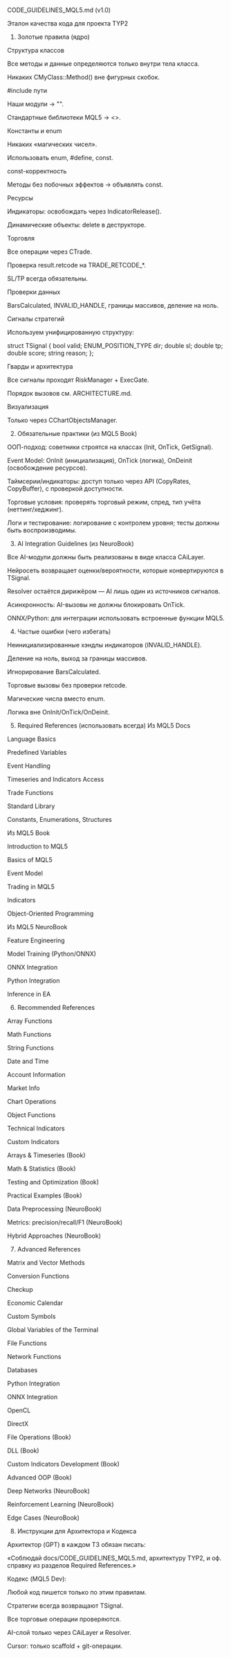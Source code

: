 ﻿CODE_GUIDELINES_MQL5.md (v1.0)

Эталон качества кода для проекта TYP2

1. Золотые правила (ядро)

Структура классов

Все методы и данные определяются только внутри тела класса.

Никаких CMyClass::Method() вне фигурных скобок.

#include пути

Наши модули → "".

Стандартные библиотеки MQL5 → <>.

Константы и enum

Никаких «магических чисел».

Использовать enum, #define, const.

const-корректность

Методы без побочных эффектов → объявлять const.

Ресурсы

Индикаторы: освобождать через IndicatorRelease().

Динамические объекты: delete в деструкторе.

Торговля

Все операции через CTrade.

Проверка result.retcode на TRADE_RETCODE_*.

SL/TP всегда обязательны.

Проверки данных

BarsCalculated, INVALID_HANDLE, границы массивов, деление на ноль.

Сигналы стратегий

Используем унифицированную структуру:

struct TSignal {
  bool valid;
  ENUM_POSITION_TYPE dir;
  double sl;
  double tp;
  double score;
  string reason;
};


Гварды и архитектура

Все сигналы проходят RiskManager + ExecGate.

Порядок вызовов см. ARCHITECTURE.md.

Визуализация

Только через CChartObjectsManager.

2. Обязательные практики (из MQL5 Book)

ООП-подход: советники строятся на классах (Init, OnTick, GetSignal).

Event Model: OnInit (инициализация), OnTick (логика), OnDeinit (освобождение ресурсов).

Таймсерии/индикаторы: доступ только через API (CopyRates, CopyBuffer), с проверкой доступности.

Торговые условия: проверять торговый режим, спред, тип учёта (неттинг/хеджинг).

Логи и тестирование: логирование с контролем уровня; тесты должны быть воспроизводимы.

3. AI Integration Guidelines (из NeuroBook)

Все AI-модули должны быть реализованы в виде класса CAiLayer.

Нейросеть возвращает оценки/вероятности, которые конвертируются в TSignal.

Resolver остаётся дирижёром — AI лишь один из источников сигналов.

Асинхронность: AI-вызовы не должны блокировать OnTick.

ONNX/Python: для интеграции использовать встроенные функции MQL5.

4. Частые ошибки (чего избегать)

Неинициализированные хэндлы индикаторов (INVALID_HANDLE).

Деление на ноль, выход за границы массивов.

Игнорирование BarsCalculated.

Торговые вызовы без проверки retcode.

Магические числа вместо enum.

Логика вне OnInit/OnTick/OnDeinit.

5. Required References (использовать всегда)
Из MQL5 Docs

Language Basics

Predefined Variables

Event Handling

Timeseries and Indicators Access

Trade Functions

Standard Library

Constants, Enumerations, Structures

Из MQL5 Book

Introduction to MQL5

Basics of MQL5

Event Model

Trading in MQL5

Indicators

Object-Oriented Programming

Из MQL5 NeuroBook

Feature Engineering

Model Training (Python/ONNX)

ONNX Integration

Python Integration

Inference in EA

6. Recommended References

Array Functions

Math Functions

String Functions

Date and Time

Account Information

Market Info

Chart Operations

Object Functions

Technical Indicators

Custom Indicators

Arrays & Timeseries (Book)

Math & Statistics (Book)

Testing and Optimization (Book)

Practical Examples (Book)

Data Preprocessing (NeuroBook)

Metrics: precision/recall/F1 (NeuroBook)

Hybrid Approaches (NeuroBook)

7. Advanced References

Matrix and Vector Methods

Conversion Functions

Checkup

Economic Calendar

Custom Symbols

Global Variables of the Terminal

File Functions

Network Functions

Databases

Python Integration

ONNX Integration

OpenCL

DirectX

File Operations (Book)

DLL (Book)

Custom Indicators Development (Book)

Advanced OOP (Book)

Deep Networks (NeuroBook)

Reinforcement Learning (NeuroBook)

Edge Cases (NeuroBook)

8. Инструкции для Архитектора и Кодекса

Архитектор (GPT) в каждом ТЗ обязан писать:

«Соблюдай docs/CODE_GUIDELINES_MQL5.md, архитектуру TYP2, и оф. справку из разделов Required References.»

Кодекс (MQL5 Dev):

Любой код пишется только по этим правилам.

Стратегии всегда возвращают TSignal.

Все торговые операции проверяются.

AI-слой только через CAiLayer и Resolver.

Cursor: только scaffold + git-операции.
